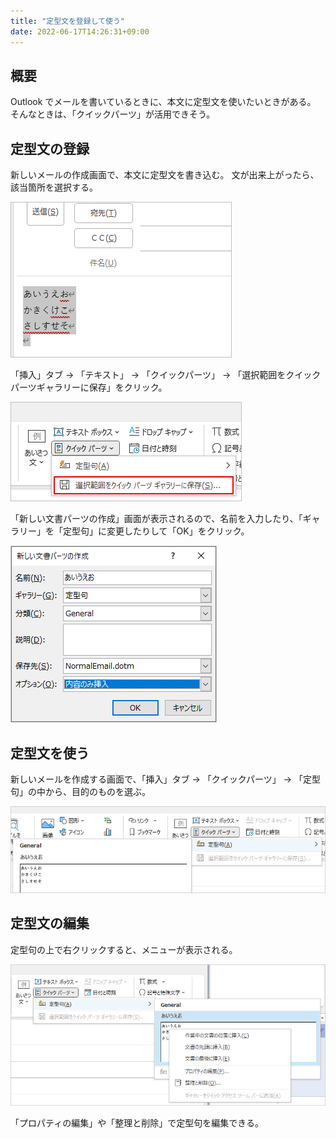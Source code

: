 ```yaml
---
title: "定型文を登録して使う"
date: 2022-06-17T14:26:31+09:00
---
```


## 概要
Outlook でメールを書いているときに、本文に定型文を使いたいときがある。
そんなときは、「クイックパーツ」が活用できそう。

## 定型文の登録
新しいメールの作成画面で、本文に定型文を書き込む。
文が出来上がったら、該当箇所を選択する。

![](2022-06-17-14-32-11.png)

「挿入」タブ → 「テキスト」 → 「クイックパーツ」 → 「選択範囲をクイックパーツギャラリーに保存」をクリック。

![](2022-06-17-14-33-54.png)

「新しい文書パーツの作成」画面が表示されるので、名前を入力したり、「ギャラリー」を「定型句」に変更したりして「OK」をクリック。

![](2022-06-17-13-34-01.png)

## 定型文を使う
新しいメールを作成する画面で、「挿入」タブ → 「クイックパーツ」 → 「定型句」の中から、目的のものを選ぶ。

![](2022-06-17-14-37-24.png)

## 定型文の編集
定型句の上で右クリックすると、メニューが表示される。

![](2022-06-17-13-34-14.png)

「プロパティの編集」や「整理と削除」で定型句を編集できる。
